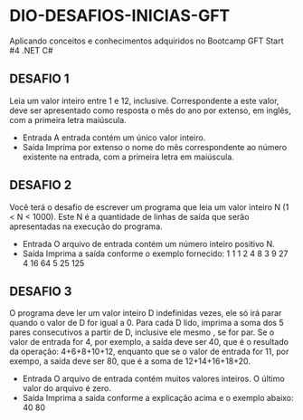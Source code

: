 # DIO-DESAFIOS-INICIAS-GFT
Aplicando conceitos e conhecimentos adquiridos no Bootcamp GFT Start #4 .NET C#
## DESAFIO 1
Leia um valor inteiro entre 1 e 12, inclusive. Correspondente a este valor, deve ser apresentado como resposta o mês do ano por extenso, em inglês, com a primeira letra maiúscula.
- Entrada
A entrada contém um único valor inteiro.
- Saída
Imprima por extenso o nome do mês correspondente ao número existente na entrada, com a primeira letra em maiúscula.
## DESAFIO 2
Você terá o desafio de escrever um programa que leia um valor inteiro N (1 < N < 1000). Este N é a quantidade de linhas de saída que serão apresentadas na execução do programa.
- Entrada
O arquivo de entrada contém um número inteiro positivo N.
- Saída
Imprima a saída conforme o exemplo fornecido:
1 1 1
2 4 8
3 9 27
4 16 64
5 25 125
## DESAFIO 3
O programa deve ler um valor inteiro D indefinidas vezes, ele só irá parar quando o valor de D for igual a 0. Para cada D lido, imprima a soma dos 5 pares consecutivos a partir de D, inclusive ele mesmo , se for par. Se o valor de entrada for 4, por exemplo, a saída deve ser 40, que é o resultado da operação: 4+6+8+10+12, enquanto que se o valor de entrada for 11, por exempo, a saída deve ser 80, que é a soma de 12+14+16+18+20.
- Entrada
O arquivo de entrada contém muitos valores inteiros. O último valor do arquivo é zero.
- Saída
Imprima a saida conforme a explicação acima e o exemplo abaixo: 40 80 
